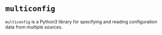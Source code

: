 <!--
Copyright 2020 Jonathan Haigh <jonathanhaigh@gmail.com>
SPDX-License-Identifier: MIT
-->
# `multiconfig`

`multiconfig` is a Python3 library for specifying and reading configuration
data from multiple sources.
